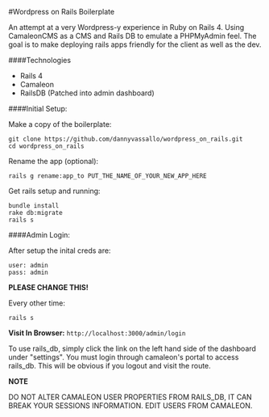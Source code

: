 #Wordpress on Rails Boilerplate

An attempt at a very Wordpress-y experience in Ruby on Rails 4.
Using CamaleonCMS as a CMS and Rails DB to emulate a PHPMyAdmin feel.
The goal is to make deploying rails apps friendly for the client as well as the dev.

####Technologies

* Rails 4
* Camaleon
* RailsDB (Patched into admin dashboard)

####Initial Setup:

Make a copy of the boilerplate:

```
git clone https://github.com/dannyvassallo/wordpress_on_rails.git
cd wordpress_on_rails
```

Rename the app (optional):

```
rails g rename:app_to PUT_THE_NAME_OF_YOUR_NEW_APP_HERE
```

Get rails setup and running:

```
bundle install
rake db:migrate
rails s
```

####Admin Login:

After setup the inital creds are:

```
user: admin
pass: admin
```

**PLEASE CHANGE THIS!**

Every other time:

`rails s`

**Visit In Browser:** `http://localhost:3000/admin/login`

To use rails_db, simply click the link on the left hand side of the dashboard under "settings".
You must login through camaleon's portal to access rails_db. This will be obvious if you logout and visit the route.

**NOTE**

DO NOT ALTER CAMALEON USER PROPERTIES FROM RAILS_DB, IT CAN BREAK YOUR SESSIONS INFORMATION. EDIT USERS FROM CAMALEON.
